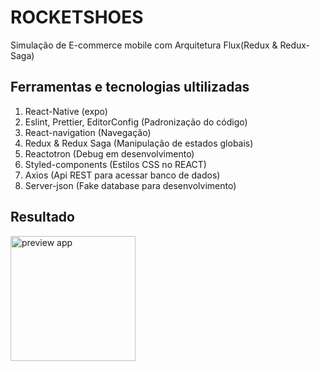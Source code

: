 # ROCKETSHOES
Simulação de E-commerce mobile com Arquitetura Flux(Redux & Redux-Saga)  

## Ferramentas e tecnologias ultilizadas
1. React-Native (expo)
2. Eslint, Prettier, EditorConfig (Padronização do código)
3. React-navigation (Navegação)
4. Redux & Redux Saga (Manipulação de estados globais)
5. Reactotron (Debug em desenvolvimento)
6. Styled-components (Estilos CSS no REACT)
7. Axios (Api REST para acessar banco de dados)
8. Server-json (Fake database para desenvolvimento)


## Resultado
<img width="200" alt="preview app" src="https://github.com/denisonfer/rocketshoes-mobile/blob/master/.github/rocketshoes-mobile.gif">
